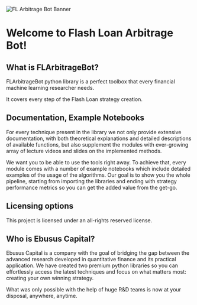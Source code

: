 ![FL Arbitrage Bot Banner](<docs/source/_static/images/FL Arbitrage Bot Banner.png>)

# Welcome to Flash Loan Arbitrage Bot!

## What is FLArbitrageBot?
FLArbitrageBot python library is a perfect toolbox that every financial machine learning researcher needs.

It covers every step of the Flash Loan strategy creation.

## Documentation, Example Notebooks
For every technique present in the library we not only provide extensive documentation, with both theoretical explanations and detailed descriptions of available functions, but also supplement the modules with ever-growing array of lecture videos and slides on the implemented methods.

We want you to be able to use the tools right away. To achieve that, every module comes with a number of example notebooks which include detailed examples of the usage of the algorithms. Our goal is to show you the whole pipeline, starting from importing the libraries and ending with strategy performance metrics so you can get the added value from the get-go.


## Licensing options
This project is licensed under an all-rights reserved license.

## Who is Ebusus Capital?
Ebusus Capital is a company with the goal of bridging the gap between the advanced research developed in quantitative finance and its practical application. We have created two premium python libraries so you can effortlessly access the latest techniques and focus on what matters most: creating your own winning strategy.

What was only possible with the help of huge R&D teams is now at your disposal, anywhere, anytime.
